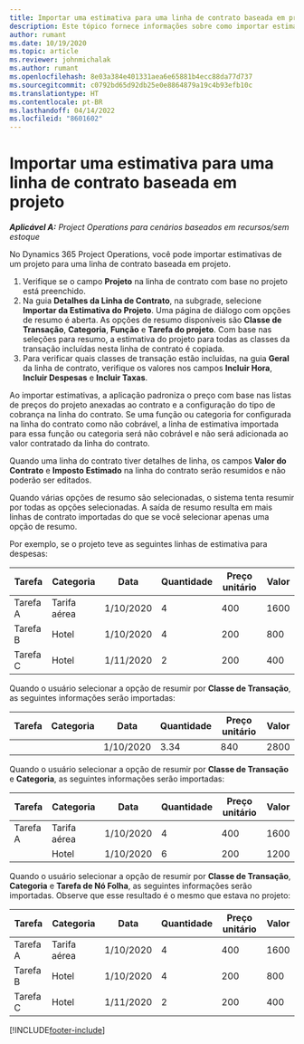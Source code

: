 ```yaml
---
title: Importar uma estimativa para uma linha de contrato baseada em projeto
description: Este tópico fornece informações sobre como importar estimativas de um projeto para uma linha de contrato.
author: rumant
ms.date: 10/19/2020
ms.topic: article
ms.reviewer: johnmichalak
ms.author: rumant
ms.openlocfilehash: 8e03a384e401331aea6e65881b4ecc88da77d737
ms.sourcegitcommit: c0792bd65d92db25e0e8864879a19c4b93efb10c
ms.translationtype: HT
ms.contentlocale: pt-BR
ms.lasthandoff: 04/14/2022
ms.locfileid: "8601602"
---
```

# <a name="import-an-estimate-to-a-project-based-contract-line"></a>Importar uma estimativa para uma linha de contrato baseada em projeto

_**Aplicável A:** Project Operations para cenários baseados em recursos/sem estoque_

No Dynamics 365 Project Operations, você pode importar estimativas de um projeto para uma linha de contrato baseada em projeto.

1. Verifique se o campo **Projeto** na linha de contrato com base no projeto está preenchido.
2. Na guia **Detalhes da Linha de Contrato**, na subgrade, selecione **Importar da Estimativa do Projeto**. Uma página de diálogo com opções de resumo é aberta. As opções de resumo disponíveis são **Classe de Transação**, **Categoria**, **Função** e **Tarefa do projeto**. Com base nas seleções para resumo, a estimativa do projeto para todas as classes da transação incluídas nesta linha de contrato é copiada. 
3. Para verificar quais classes de transação estão incluídas, na guia **Geral** da linha de contrato, verifique os valores nos campos **Incluir Hora**, **Incluir Despesas** e **Incluir Taxas**.

Ao importar estimativas, a aplicação padroniza o preço com base nas listas de preços do projeto anexadas ao contrato e a configuração do tipo de cobrança na linha do contrato. Se uma função ou categoria for configurada na linha do contrato como não cobrável, a linha de estimativa importada para essa função ou categoria será não cobrável e não será adicionada ao valor contratado da linha do contrato.

Quando uma linha do contrato tiver detalhes de linha, os campos **Valor do Contrato** e **Imposto Estimado** na linha do contrato serão resumidos e não poderão ser editados.

Quando várias opções de resumo são selecionadas, o sistema tenta resumir por todas as opções selecionadas. A saída de resumo resulta em mais linhas de contrato importadas do que se você selecionar apenas uma opção de resumo.

Por exemplo, se o projeto teve as seguintes linhas de estimativa para despesas:

| Tarefa | Categoria | Data | Quantidade | Preço unitário | Valor |
| --- | --- | --- | --- | --- | --- |
| Tarefa A | Tarifa aérea | 1/10/2020 | 4 | 400 | 1600 |
| Tarefa B | Hotel | 1/10/2020 | 4 | 200 | 800 |
| Tarefa C | Hotel | 1/11/2020 | 2 | 200 | 400 |

Quando o usuário selecionar a opção de resumir por **Classe de Transação**, as seguintes informações serão importadas:

| Tarefa | Categoria | Data | Quantidade | Preço unitário | Valor |
| --- | --- | --- | --- | --- | --- |
| &nbsp;  | &nbsp;  | 1/10/2020 | 3.34 | 840 | 2800 |

Quando o usuário selecionar a opção de resumir por **Classe de Transação** e **Categoria**, as seguintes informações serão importadas:

| Tarefa | Categoria | Data | Quantidade | Preço unitário | Valor |
| --- | --- | --- | --- | --- | --- |
| Tarefa A | Tarifa aérea | 1/10/2020 | 4 | 400 | 1600 |
| &nbsp;  | Hotel | 1/10/2020 | 6 | 200 | 1200 |

Quando o usuário selecionar a opção de resumir por **Classe de Transação**, **Categoria** e **Tarefa de Nó Folha**, as seguintes informações serão importadas. Observe que esse resultado é o mesmo que estava no projeto:

| Tarefa | Categoria | Data | Quantidade | Preço unitário | Valor |
| --- | --- | --- | --- | --- | --- |
| Tarefa A | Tarifa aérea | 1/10/2020 | 4 | 400 | 1600 |
| Tarefa B | Hotel | 1/10/2020 | 4 | 200 | 800 |
| Tarefa C | Hotel | 1/11/2020 | 2 | 200 | 400 |


[!INCLUDE[footer-include](../includes/footer-banner.md)]